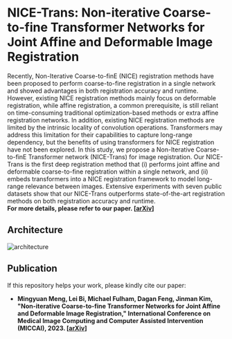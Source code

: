 # NICE-Trans: Non-iterative Coarse-to-fine Transformer Networks for Joint Affine and Deformable Image Registration
Recently, Non-Iterative Coarse-to-finE (NICE) registration methods have been proposed to perform coarse-to-fine registration in a single network and showed advantages in both registration accuracy and runtime. However, existing NICE registration methods mainly focus on deformable registration, while affine registration, a common prerequisite, is still reliant on time-consuming traditional optimization-based methods or extra affine registration networks. In addition, existing NICE registration methods are limited by the intrinsic locality of convolution operations. Transformers may address this limitation for their capabilities to capture long-range dependency, but the benefits of using transformers for NICE registration have not been explored. In this study, we propose a Non-Iterative Coarse-to-finE Transformer network (NICE-Trans) for image registration. Our NICE-Trans is the first deep registration method that (i) performs joint affine and deformable coarse-to-fine registration within a single network, and (ii) embeds transformers into a NICE registration framework to model long-range relevance between images. Extensive experiments with seven public datasets show that our NICE-Trans outperforms state-of-the-art registration methods on both registration accuracy and runtime.  
**For more details, please refer to our paper. [[arXiv](https://arxiv.org/abs/2307.03421)]**

## Architecture
![architecture](https://github.com/MungoMeng/Registration-NICE-Trans/blob/master/Figure/architecture.png)

## Publication
If this repository helps your work, please kindly cite our paper:
* **Mingyuan Meng, Lei Bi, Michael Fulham, Dagan Feng, Jinman Kim, "Non-iterative Coarse-to-fine Transformer Networks for Joint Affine and Deformable Image Registration," International Conference on Medical Image Computing and Computer Assisted Intervention (MICCAI), 2023. [[arXiv](https://arxiv.org/abs/2307.03421)]**
